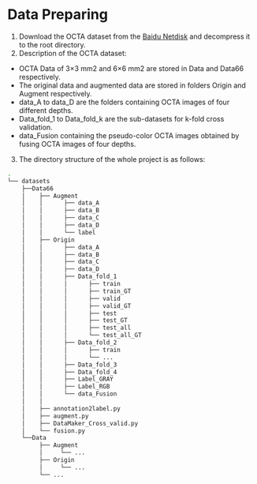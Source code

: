 # Data Preparing

1. Download the OCTA dataset from the [Baidu Netdisk](https://pan.baidu.com/s/1LVpg--HKS45mALSgIX5cNg?pwd=dvdj) and decompress it to the root directory.
2. Description of the OCTA dataset:
* OCTA Data of 3×3 mm2 and 6×6 mm2 are stored in Data and Data66 respectively.
* The original data and augmented data are stored in folders Origin and Augment respectively.
* data_A to data_D are the folders containing OCTA images of four different depths.
* Data_fold_1 to Data_fold_k are the sub-datasets for k-fold cross validation.
* data_Fusion containing the pseudo-color OCTA images obtained by fusing OCTA images of four depths.
3. The directory structure of the whole project is as follows:

```bash
.
└── datasets
    ├──Data66
    │    ├── Augment
    │    │      ├── data_A
    │    │      ├── data_B
    │    │      ├── data_C
    │    │      ├── data_D
    │    │      └── label
    │    ├── Origin
    │    │      ├── data_A
    │    │      ├── data_B
    │    │      ├── data_C
    │    │      ├── data_D
    │    │      ├── Data_fold_1
    │    │      │      ├── train
    │    │      │      ├── train_GT
    │    │      │      ├── valid
    │    │      │      ├── valid_GT
    │    │      │      ├── test
    │    │      │      ├── test_GT
    │    │      │      ├── test_all
    │    │      │      └── test_all_GT
    │    │      ├── Data_fold_2
    │    │      │      ├── train
    │    │      │      └── ...
    │    │      ├── Data_fold_3
    │    │      ├── Data_fold_4
    │    │      ├── Label_GRAY
    │    │      ├── Label_RGB
    │    │      └── data_Fusion
    │    │
    │    ├── annotation2label.py
    │    ├── augment.py
    │    ├── DataMaker_Cross_valid.py
    │    └── fusion.py
    └──Data
         ├── Augment
         │     └── ...
         ├── Origin
         │     └── ...
         └── ...

```
